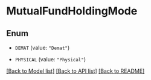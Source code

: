 # MutualFundHoldingMode

## Enum


* `DEMAT` (value: `"Demat"`)

* `PHYSICAL` (value: `"Physical"`)


[[Back to Model list]](../README.md#documentation-for-models) [[Back to API list]](../README.md#documentation-for-api-endpoints) [[Back to README]](../README.md)


